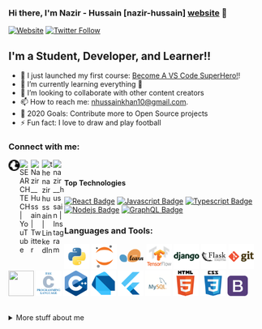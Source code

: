 ### Hi there, I'm Nazir - Hussain [nazir-hussain] [website] 👋


[![Website](https://img.shields.io/website?label=thenazirhussain.blogspot.com&style=for-the-badge&url=https%3A%2F%2FNazir__Hussain.com)](https://thenazirhussain.blogspot.com)
[![Twitter Follow](https://img.shields.io/twitter/follow/Nazir__Hussain?color=1DA1F2&logo=twitter&style=for-the-badge)](https://twitter.com/intent/follow?original_referer=https%3A%2F%2Fgithub.com%2FNazir__Hussain&screen_name=Nazir__Hussain)

## I'm a Student, Developer, and Learner!!

- 🔭 I just launched my first course: [Become A VS Code SuperHero!][course]!
- 🌱 I’m currently learning everything 🤣
- 👯 I’m looking to collaborate with other content creators
- 📫 How to reach me: nhussainkhan10@gmail.com.
- 🥅 2020 Goals: Contribute more to Open Source projects
- ⚡ Fun fact: I love to draw and play football

### Connect with me:

[<img align="left" alt="thenazirhussain.com" width="22px" src="https://raw.githubusercontent.com/iconic/open-iconic/master/svg/globe.svg" />][website]
[<img align="left" alt="SEARCHTECH | YouTube" width="22px" src="https://cdn.jsdelivr.net/npm/simple-icons@v3/icons/youtube.svg" />][youtube]
[<img align="left" alt="Nazir__Hussain | Twitter" width="22px" src="https://cdn.jsdelivr.net/npm/simple-icons@v3/icons/twitter.svg" />][twitter]
[<img align="left" alt="thenazirhussain | LinkedIn" width="22px" src="https://cdn.jsdelivr.net/npm/simple-icons@v3/icons/linkedin.svg" />][linkedin]
[<img align="left" alt="nazir__hussain | Instagram" width="22px" src="https://cdn.jsdelivr.net/npm/simple-icons@v3/icons/instagram.svg" />][instagram]

<br />

#### Top Technologies

<!-- TODO: Make technologies links takes you to repositories -->

[![React Badge](https://img.shields.io/badge/-React-61DBFB?style=for-the-badge&labelColor=black&logo=react&logoColor=61DBFB)](#) [![Javascript Badge](https://img.shields.io/badge/-Javascript-F0DB4F?style=for-the-badge&labelColor=black&logo=javascript&logoColor=F0DB4F)](#) [![Typescript Badge](https://img.shields.io/badge/-Typescript-007acc?style=for-the-badge&labelColor=black&logo=typescript&logoColor=007acc)](#) [![Nodejs Badge](https://img.shields.io/badge/-Nodejs-3C873A?style=for-the-badge&labelColor=black&logo=node.js&logoColor=3C873A)](#) [![GraphQL Badge](https://img.shields.io/badge/-GraphQl-e535ab?style=for-the-badge&labelColor=black&logo=node.js&logoColor=e535ab)](#)

### Languages and Tools:

<img src="https://raw.githubusercontent.com/github/explore/80688e429a7d4ef2fca1e82350fe8e3517d3494d/topics/python/python.png"
    width="50" height="50" /> <img
    src="https://raw.githubusercontent.com/github/explore/80688e429a7d4ef2fca1e82350fe8e3517d3494d/topics/jupyter-notebook/jupyter-notebook.png"
    width="50" height="50" /> <img
    src="https://raw.githubusercontent.com/github/explore/80688e429a7d4ef2fca1e82350fe8e3517d3494d/topics/scikit-learn/scikit-learn.png"
    width="50" height="50" /> <img
    src="https://raw.githubusercontent.com/github/explore/80688e429a7d4ef2fca1e82350fe8e3517d3494d/topics/tensorflow/tensorflow.png"
    width="50" height="50" /> <img
    src="https://raw.githubusercontent.com/github/explore/80688e429a7d4ef2fca1e82350fe8e3517d3494d/topics/django/django.png"
    width="50" height="50" /> <img
    src="https://raw.githubusercontent.com/github/explore/80688e429a7d4ef2fca1e82350fe8e3517d3494d/topics/flask/flask.png"
    width="50" height="50" /> <img
    src="https://raw.githubusercontent.com/github/explore/80688e429a7d4ef2fca1e82350fe8e3517d3494d/topics/git/git.png"
    width="50" height="50" /> <img src="https://github.githubassets.com/images/modules/logos_page/GitHub-Mark.png"
    width="50" height="50" /> <img
    src="https://raw.githubusercontent.com/github/explore/80688e429a7d4ef2fca1e82350fe8e3517d3494d/topics/c/c.png"
    width="50" height="50" /> <img
    src="https://raw.githubusercontent.com/github/explore/80688e429a7d4ef2fca1e82350fe8e3517d3494d/topics/cpp/cpp.png"
    width="50" height="50" /> <img
    src="https://raw.githubusercontent.com/github/explore/80688e429a7d4ef2fca1e82350fe8e3517d3494d/topics/dart/dart.png"
    width="50" height="50" /> <img
    src="https://raw.githubusercontent.com/github/explore/80688e429a7d4ef2fca1e82350fe8e3517d3494d/topics/flutter/flutter.png"
    width="50" height="50" /> <img
    src="https://raw.githubusercontent.com/github/explore/80688e429a7d4ef2fca1e82350fe8e3517d3494d/topics/mysql/mysql.png"
    width="50" height="50" /> <img
    src="https://raw.githubusercontent.com/github/explore/80688e429a7d4ef2fca1e82350fe8e3517d3494d/topics/html/html.png"
    width="50" height="50" /> <img
    src="https://raw.githubusercontent.com/github/explore/80688e429a7d4ef2fca1e82350fe8e3517d3494d/topics/css/css.png"
    width="50" height="50" /> <img
    src="https://raw.githubusercontent.com/github/explore/80688e429a7d4ef2fca1e82350fe8e3517d3494d/topics/bootstrap/bootstrap.png"
    width="40" height="40" />
<br />
<br />

<details>
<summary>
  More stuff about me
</summary>

<br >

I love sharing knowledge and putting tutorials, courses and posts together for helping other developers, and tjat's why SEARCHTECH Youtube Channel exists!

#### What is SEARCHTECH?

SEARCHTECH is a youtube channel for learning Web/Mobile development, coding and design. Including new technologies and frameworks and anything really related to development world.

#### Coding Stats

<!--START_SECTION:waka-->
```text
TypeScript   12 hrs 33 mins  ████████████████████▓░░░░   73.23 % 
HTML         1 hr 20 mins    ██▒░░░░░░░░░░░░░░░░░░░░░░   08.61 % 
Markdown     1 hr 27 mins    ██░░░░░░░░░░░░░░░░░░░░░░░   08.63 % 
Other        2 mins          ░░░░░░░░░░░░░░░░░░░░░░░░░   00.25 % 
YAML         2 mins          ░░░░░░░░░░░░░░░░░░░░░░░░░   00.19 % 
```
<!--END_SECTION:waka-->

#### Github Stats

![nazir-hussain's github stats](https://github-readme-stats.vercel.app/api?username=nazir-hussain&count_private=true&theme=tokyonight&hide=contribs,prs)

</details>

[website]: https://thenazirhussain.blogspot.com
[course]: https://thenazirhussain.blogspot.com
[twitter]: https://twitter.com/Nazir__Hussain
[youtube]: https://www.youtube.com/channel/UCldf-QxYRNl38xKAoVX1jvQ?view_as=subscriber
[instagram]: https://www.instagram.com/nazir__hassan
[linkedin]: https://linkedin.com/in/thenazirhussain
